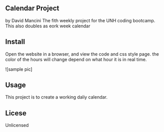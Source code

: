 
<h2>Calendar Project</h2>
by David Mancini
The fith weekly project for the UNH coding bootcamp. This also doubles as eork week calendar

<h2>Install</h2>
Open the website in a browser, and view the code and css style page. the color of the hours will change depend on what hour it is in real time.


![sample pic]
<h2>Usage</h2>
This project is to create a working daliy calendar.
<h2>Licese</h2>
Unlicensed